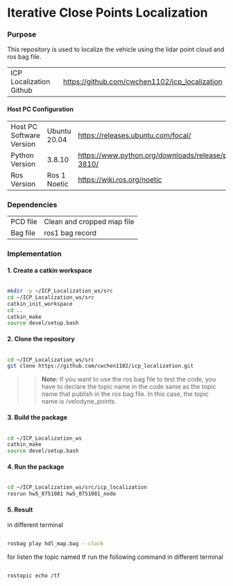 
# Iterative Close Points Localization

### Purpose

This repository is used to localize the vehicle using the lidar point cloud and ros bag file.


|                         |                                                 | 
|-------------------------|-------------------------------------------------|
| ICP Localization Github | https://github.com/cwchen1102/icp_localization |


#### Host PC Configuration

|                          |              |                                                                         |
|--------------------------|--------------| ----------------------------------------------------------------------- |
| Host PC Software Version | Ubuntu 20.04 |        https://releases.ubuntu.com/focal/                               |
| Python Version           | 3.8.10       | https://www.python.org/downloads/release/python-3810/                   |
| Ros Version              | Ros 1 Noetic | https://wiki.ros.org/noetic   |



### Dependencies

|          |                            | 
|----------|----------------------------|
| PCD file | Clean and cropped map file |
| Bag file | ros1 bag record            |

### Implementation

#### 1. Create a catkin workspace

```bash

mkdir -p ~/ICP_Localization_ws/src
cd ~/ICP_Localization_ws/src
catkin_init_workspace
cd ..
catkin_make
source devel/setup.bash

```
#### 2. Clone the repository

```bash

cd ~/ICP_Localization_ws/src
git clone https://github.com/cwchen1102/icp_localization.git

```
>> **Note:** 
> If you want to use the ros bag file to test the code, you have to declare the topic name in the code same as the topic name that publish in the ros bag file.
> In this case, the topic name is /velodyne_points. 

#### 3. Build the package

```bash

cd ~/ICP_Localization_ws
catkin_make
source devel/setup.bash

```
#### 4. Run the package

```bash

cd ~/ICP_Localization_ws/src/icp_localization
rosrun hw5_0751081 hw5_0751081_node

```
#### 5. Result

in different terminal 

```bash

rosbag play hdl_map.bag --clock

```
for listen the topic named tf run the following command in different terminal

```bash

rostopic echo /tf

```





